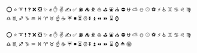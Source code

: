 ⭕ ⭐ ➰ ❗ ❓ ❌ ❎ ✨ ✊ ✋ ✌ ✍ ✅ ⛽ ⛺ ⛹ ⛵ ⛳ ⛲ ⛪ ⛔ ⛎ ⛅ ⛄ ⚾ ⚽ ⚡ ♿ ♊ ♋ ♌ ♍ ♎ ♏ ♐ ♑ ♒ ♓ ♈ ♉ 
☝ ☕ ☔ ◾ ⏳ ⏰ ⏬ ⏫ ⏪ ⏩ ⌛ ⌚

⭕ ⭐ ➰ ❗ ❓ ❌ ❎ ✨ ✊ ✋ ✌ ✍ ✅ ⛽ ⛺ ⛹ ⛵ ⛳ ⛲ ⛪ ⛔ ⛎ ⛅ ⛄ ⚾ ⚽ ⚡ ♿ ♊ ♋ ♌ ♍ ♎ ♏ ♐ ♑ ♒ ♓ ♈ ♉
☝ ☕ ☔ ◾ ⏳ ⏰ ⏬ ⏫ ⏪ ⏩ ⌛ ⌚ ⏏️ ㊙️
